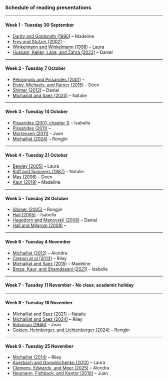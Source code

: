 ### Schedule of reading presentations

---

#### Week 1 - Tuesday 30 September

+ [Darity and Goldsmith (1996)](https://doi.org/10.1257/jep.10.1.121) – Madeline
+ [Frey and Stutzer (2002)](https://doi.org/10.1257/002205102320161320) –
+ [Winkelmann and Winkelmann (1998)](https://doi.org/10.1111/1468-0335.00111) – Laura
+ [Hussam, Kelley, Lane, and Zahra (2022)](https://doi.org/10.1257/aer.20211616) – Daniel

---

#### Week 2 - Tuesday 7 October

+ [Petrongolo and Pissarides (2001)](https://doi.org/10.1257/jel.39.2.390) – 
+ [Elsby, Michaels, and Ratner (2015)](https://doi.org/10.1257/jel.53.3.571) – Deen
+ [Shimer (2012)](https://doi.org/10.1016/j.red.2012.02.001) – Daniel
+ [Michaillat and Saez (2025)](https://pascalmichaillat.org/16.pdf) – Natalie

---

#### Week 3 - Tuesday 14 October

+ [Pissarides (2001, chapter 1)](https://mitpress.mit.edu/9780262533980/equilibrium-unemployment-theory/) – Isabella
+ [Pissarides (2011)](https://doi.org/10.1257/aer.101.4.1092) – 
+ [Mortensen (2011)](https://doi.org/10.1257/aer.101.4.1073) – Juan
+ [Michaillat (2024)](https://pascalmichaillat.org/14.pdf) – Rongjin

---

#### Week 4 - Tuesday 21 October

+ [Bewley (2005)](https://doi.org/10.7551/mitpress/4771.003.0017) – Laura
+ [Raff and Summers (1987)](https://doi.org/10.1086/298165) – Natalie
+ [Mas (2006)](https://doi.org/10.1162/qjec.121.3.783) – Deen
+ [Kaur (2019)](https://doi.org/10.1257/aer.20141625) – Madeline

---

#### Week 5 - Tuesday 28 October

+ [Shimer (2005)](https://doi.org/10.1257/0002828053828572) – Rongjin
+ [Hall (2005)](https://doi.org/10.1257/0002828053828482) – Isabella
+ [Hagedorn and Manovskii (2008)](https://doi.org/10.1257/aer.98.4.1692) – Daniel
+ [Hall and Milgrom (2008)](https://doi.org/10.1257/aer.98.4.1653) – 

---

#### Week 6 - Tuesday 4 November

+ [Michaillat (2012)](https://pascalmichaillat.org/1.pdf) – Alondra
+ [Crepon at al (2013)](https://doi.org/10.1093/qje/qjt001) – Riley
+ [Michaillat and Saez (2015)](https://pascalmichaillat.org/3.pdf) – Madeline
+ [Breza, Kaur, and Shamdasani (2021)](https://doi.org/10.1257/aer.20201385) - Isabella

---

#### Week 7 - Tuesday 11 November - No class: academic holiday

---

#### Week 8 - Tuesday 18 November

+ [Michaillat and Saez (2021)](https://pascalmichaillat.org/9.pdf) – Natalie
+ [Michaillat and Saez (2024)](https://pascalmichaillat.org/13.pdf) – Riley
+ [Robinson (1946)](https://tidsskrift.dk/nationaloekonomisktidsskrift/article/view/60263) – Juan
+ [Gokten, Heimberger, and Lichtenberger (2024)](https://doi.org/10.1016/j.euroecorev.2024.104725) – Rongjin

---

#### Week 9 - Tuesday 25 November

+ [Michaillat (2014)](https://pascalmichaillat.org/2.pdf) – Riley
+ [Auerbach and Gorodnichenko (2012)](https://doi.org/10.1257/pol.4.2.1) – Laura
+ [Clemens, Edwards, and Meer (2025)](https://doi.org/10.3386/w34033) – Alondra
+ [Neumann, Fishback, and Kantor (2010)](https://doi.org/10.1017/S0022050710000100) – Juan


